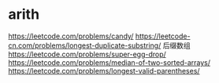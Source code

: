 # arith

https://leetcode.com/problems/candy/
https://leetcode-cn.com/problems/longest-duplicate-substring/    后缀数组
https://leetcode.com/problems/super-egg-drop/
https://leetcode.com/problems/median-of-two-sorted-arrays/
https://leetcode.com/problems/longest-valid-parentheses/
